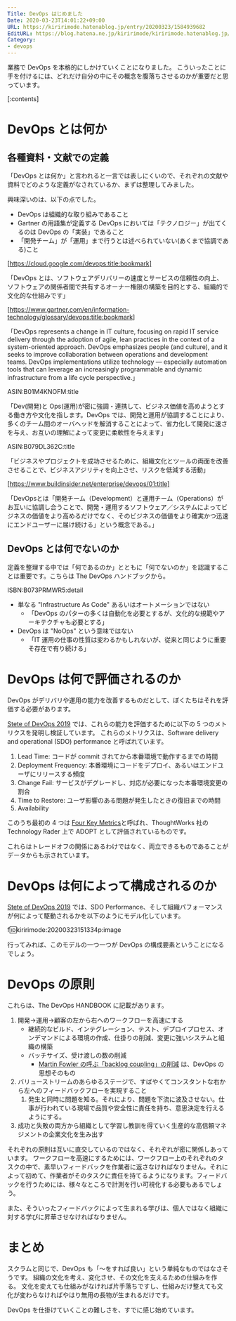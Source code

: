 ```yaml
---
Title: DevOps はじめました
Date: 2020-03-23T14:01:22+09:00
URL: https://kiririmode.hatenablog.jp/entry/20200323/1584939682
EditURL: https://blog.hatena.ne.jp/kiririmode/kiririmode.hatenablog.jp/atom/entry/26006613539347906
Category:
- devops
---
```


業務で DevOps を本格的にしかけていくことになりました。
こういったことに手を付けるには、どれだけ自分の中にその概念を腹落ちさせるのかが重要だと思っています。

[:contents]

# DevOps とは何か

## 各種資料・文献での定義

「DevOps とは何か」と言われると一言では表しにくいので、それぞれの文献や資料でどのような定義がなされているか、まずは整理してみました。

興味深いのは、以下の点でした。

- DevOps は組織的な取り組みであること
- Gartner の用語集が定義する DevOps においては「テクノロジー」が出てくるのは DevOps の「実装」であること
- 「開発チーム」が「運用」まで行うとは述べられていない(あくまで協調である)こと

<!-- textlint-disable -->

[https://cloud.google.com/devops:title:bookmark]

「DevOps とは、ソフトウェアデリバリーの速度とサービスの信頼性の向上、ソフトウェアの関係者間で共有するオーナー権限の構築を目的とする、組織的で文化的な仕組みです」

[https://www.gartner.com/en/information-technology/glossary/devops:title:bookmark]

「DevOps represents a change in IT culture, focusing on rapid IT service delivery through the adoption of agile, lean practices in the context of a system-oriented approach. DevOps emphasizes people (and culture), and it seeks to improve collaboration between operations and development teams. DevOps implementations utilize technology — especially automation tools that can leverage an increasingly programmable and dynamic infrastructure from a life cycle perspective.」

ASIN:B01M4KNOFM:title

「Dev(開発)と Ops(運用)が密に強調・連携して、ビジネス価値を高めようとする働き方や文化を指します。DevOps では、開発と運用が協調することにより、多くのチーム間のオーバヘッドを解消することによって、省力化して開発に速さを与え、お互いの理解によって変更に柔軟性を与えます」

ASIN:B079DL362C:title

「ビジネスやプロジェクトを成功させるために、組織文化とツールの両面を改善させることで、ビジネスアジリティを向上させ、リスクを低減する活動」

[https://www.buildinsider.net/enterprise/devops/01:title]

「DevOpsとは「開発チーム（Development）と運用チーム（Operations）がお互いに協調し合うことで、開発・運用するソフトウェア／システムによってビジネスの価値をより高めるだけでなく、そのビジネスの価値をより確実かつ迅速にエンドユーザーに届け続ける」という概念である。」

## DevOps とは何でないのか

定義を整理する中では「何であるのか」とともに「何でないのか」を認識することは重要です。こちらは The DevOps ハンドブックから。

ISBN:B073PRMWR5:detail

- 単なる "Infrastructure As Code" あるいはオートメーションではない
  - 「DevOps のパターの多くは自動化を必要とするが、文化的な規範やアーキテクチャも必要とする」
- DevOps は "NoOps" という意味ではない
  - 「IT 運用の仕事の性質は変わるかもしれないが、従来と同じように重要そ存在で有り続ける」

<!-- textlint-enable -->

# DevOps は何で評価されるのか

DevOps がデリバリや運用の能力を改善するものだとして、ぼくたちはそれを評価する必要があります。

[Stete of DevOps 2019](https://cloud.google.com/devops/state-of-devops/) では、これらの能力を評価するために以下の 5 つのメトリクスを発明し検証しています。
これらのメトリクスは、Software delivery and operational (SDO) performance と呼ばれています。

1. Lead Time: コードが commit されてから本番環境で動作するまでの時間
2. Deployment Frequency: 本番環境にコードをデプロイ、あるいはエンドユーザにリリースする頻度
3. Change Fail: サービスがデグレードし、対応が必要になった本番環境変更の割合
4. Time to Restore: ユーザ影響のある問題が発生したときの復旧までの時間
5. Availability

このうち最初の 4 つは [Four Key Metrics](https://www.thoughtworks.com/radar/techniques/four-key-metrics)と呼ばれ、ThoughtWorks 社の Technology Rader 上で ADOPT として評価されているものです。

これらはトレードオフの関係にあるわけではなく、両立できるものであることがデータからも示されています。

# DevOps は何によって構成されるのか

[Stete of DevOps 2019](https://cloud.google.com/devops/state-of-devops/) では、SDO Performance、そして組織パフォーマンスが何によって駆動されるかを以下のようにモデル化しています。

f:id:kiririmode:20200323151334p:image

行ってみれば、このモデルの一つ一つが DevOps の構成要素ということになるでしょう。

# DevOps の原則

これらは、The DevOps HANDBOOK に記載があります。

1. 開発→運用→顧客の左から右へのワークフローを高速にする
   - 継続的なビルド、インテグレーション、テスト、デプロイプロセス、オンデマンドによる環境の作成、仕掛りの削減、変更に強いシステムと組織の構築
   - バッチサイズ、受け渡しの数の削減
     - [Martin Fowler の呼ぶ「backlog coupling」の削減](https://martinfowler.com/articles/talk-about-platforms.html) は、DevOps の思想そのもの
2. バリューストリームのあらゆるステージで、すばやくてコンスタントな右から左へのフィードバックフローを実現すること
   1. 発生と同時に問題を知る。それにより、問題を下流に波及させない。仕事が行われている現場で品質や安全性に責任を持ち、意思決定を行えるようにする。
3. 成功と失敗の両方から組織として学習し教訓を得ていく生産的な高信頼マネジメントの企業文化を生み出す

それぞれの原則は互いに直交しているのではなく、それぞれが密に関係しあっています。
ワークフローを高速にするためには、ワークフロー上のそれぞれのタスクの中で、素早いフィードバックを作業者に返さなければなりません。それによって初めて、作業者がそのタスクに責任を持てるようになります。フィードバックを行うためには、様々なところで計測を行い可視化する必要もあるでしょう。

また、そういったフィードバックによって生まれる学びは、個人ではなく組織に対する学びに昇華させなければなりません。

# まとめ

スクラムと同じで、DevOps も「〜をすれば良い」という単純なものではなさそうです。
組織の文化を考え、変化させ、その文化を支えるための仕組みを作る。
文化を変えても仕組みがなければ片手落ちですし、仕組みだけ整えても文化が変わらなければやはり無用の長物が生まれるだけです。

DevOps を仕掛けていくことの難しさを、すでに感じ始めています。
